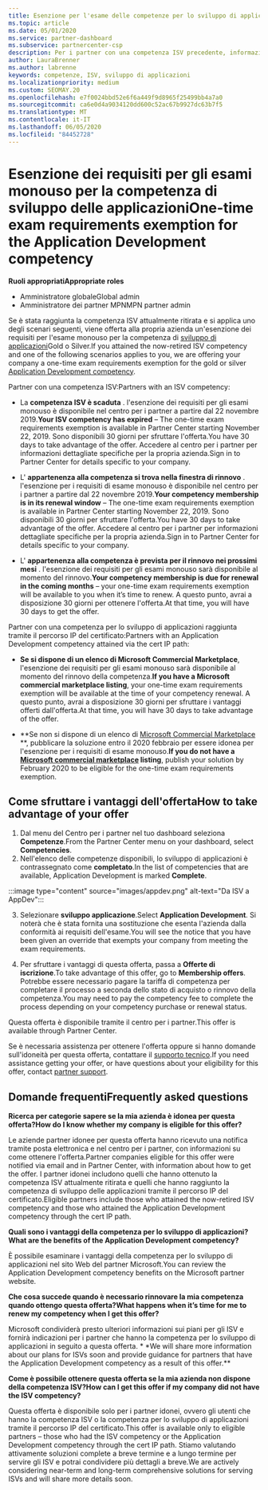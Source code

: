 ```yaml
---
title: Esenzione per l'esame delle competenze per lo sviluppo di applicazioni
ms.topic: article
ms.date: 05/01/2020
ms.service: partner-dashboard
ms.subservice: partnercenter-csp
description: Per i partner con una competenza ISV precedente, informazioni su come ottenere un'esenzione per i requisiti di esame monouso per la competenza di sviluppo delle applicazioni
author: LauraBrenner
ms.author: labrenne
keywords: competenze, ISV, sviluppo di applicazioni
ms.localizationpriority: medium
ms.custom: SEOMAY.20
ms.openlocfilehash: e7f0024bbd52e6f6a449f9d8965f25499bb4a7a0
ms.sourcegitcommit: ca6e0d4a9034120dd600c52ac67b9927dc63b7f5
ms.translationtype: MT
ms.contentlocale: it-IT
ms.lasthandoff: 06/05/2020
ms.locfileid: "84452728"
---
```

# <a name="one-time-exam-requirements-exemption-for-the-application-development-competency"></a><span data-ttu-id="8b4d7-104">Esenzione dei requisiti per gli esami monouso per la competenza di sviluppo delle applicazioni</span><span class="sxs-lookup"><span data-stu-id="8b4d7-104">One-time exam requirements exemption for the Application Development competency</span></span>

<span data-ttu-id="8b4d7-105">**Ruoli appropriati**</span><span class="sxs-lookup"><span data-stu-id="8b4d7-105">**Appropriate roles**</span></span>

- <span data-ttu-id="8b4d7-106">Amministratore globale</span><span class="sxs-lookup"><span data-stu-id="8b4d7-106">Global admin</span></span>
- <span data-ttu-id="8b4d7-107">Amministratore dei partner MPN</span><span class="sxs-lookup"><span data-stu-id="8b4d7-107">MPN partner admin</span></span>

<span data-ttu-id="8b4d7-108">Se è stata raggiunta la competenza ISV attualmente ritirata e si applica uno degli scenari seguenti, viene offerta alla propria azienda un'esenzione dei requisiti per l'esame monouso per la competenza di [sviluppo di applicazioni](https://partner.microsoft.com/membership/application-development-competency)Gold o Silver.</span><span class="sxs-lookup"><span data-stu-id="8b4d7-108">If you attained the now-retired ISV competency and one of the following scenarios applies to you, we are offering your company a one-time exam requirements exemption for the gold or silver [Application Development competency](https://partner.microsoft.com/membership/application-development-competency).</span></span> 

<span data-ttu-id="8b4d7-109">Partner con una competenza ISV:</span><span class="sxs-lookup"><span data-stu-id="8b4d7-109">Partners with an ISV competency:</span></span>

- <span data-ttu-id="8b4d7-110">La **competenza ISV è scaduta** . l'esenzione dei requisiti per gli esami monouso è disponibile nel centro per i partner a partire dal 22 novembre 2019.</span><span class="sxs-lookup"><span data-stu-id="8b4d7-110">**Your ISV competency has expired** – The one-time exam requirements exemption is available in Partner Center starting November 22, 2019.</span></span> <span data-ttu-id="8b4d7-111">Sono disponibili 30 giorni per sfruttare l'offerta.</span><span class="sxs-lookup"><span data-stu-id="8b4d7-111">You have 30 days to take advantage of the offer.</span></span> <span data-ttu-id="8b4d7-112">Accedere al centro per i partner per informazioni dettagliate specifiche per la propria azienda.</span><span class="sxs-lookup"><span data-stu-id="8b4d7-112">Sign in to Partner Center for details specific to your company.</span></span>

- <span data-ttu-id="8b4d7-113">L' **appartenenza alla competenza si trova nella finestra di rinnovo** . l'esenzione per i requisiti di esame monouso è disponibile nel centro per i partner a partire dal 22 novembre 2019.</span><span class="sxs-lookup"><span data-stu-id="8b4d7-113">**Your competency membership is in its renewal window** – The one-time exam requirements exemption is available in Partner Center starting November 22, 2019.</span></span> <span data-ttu-id="8b4d7-114">Sono disponibili 30 giorni per sfruttare l'offerta.</span><span class="sxs-lookup"><span data-stu-id="8b4d7-114">You have 30 days to take advantage of the offer.</span></span> <span data-ttu-id="8b4d7-115">Accedere al centro per i partner per informazioni dettagliate specifiche per la propria azienda.</span><span class="sxs-lookup"><span data-stu-id="8b4d7-115">Sign in to Partner Center for details specific to your company.</span></span>

- <span data-ttu-id="8b4d7-116">L' **appartenenza alla competenza è prevista per il rinnovo nei prossimi mesi** . l'esenzione dei requisiti per gli esami monouso sarà disponibile al momento del rinnovo.</span><span class="sxs-lookup"><span data-stu-id="8b4d7-116">**Your competency membership is due for renewal in the coming months** – your one-time exam requirements exemption will be available to you when it’s time to renew.</span></span> <span data-ttu-id="8b4d7-117">A questo punto, avrai a disposizione 30 giorni per ottenere l'offerta.</span><span class="sxs-lookup"><span data-stu-id="8b4d7-117">At that time, you will have 30 days to get the offer.</span></span>

<span data-ttu-id="8b4d7-118">Partner con una competenza per lo sviluppo di applicazioni raggiunta tramite il percorso IP del certificato:</span><span class="sxs-lookup"><span data-stu-id="8b4d7-118">Partners with an Application Development competency attained via the cert IP path:</span></span>

- <span data-ttu-id="8b4d7-119">**Se si dispone di un elenco di Microsoft Commercial Marketplace**, l'esenzione dei requisiti per gli esami monouso sarà disponibile al momento del rinnovo della competenza.</span><span class="sxs-lookup"><span data-stu-id="8b4d7-119">**If you have a Microsoft commercial marketplace listing**, your one-time exam requirements exemption will be available at the time of your competency renewal.</span></span> <span data-ttu-id="8b4d7-120">A questo punto, avrai a disposizione 30 giorni per sfruttare i vantaggi offerti dall'offerta.</span><span class="sxs-lookup"><span data-stu-id="8b4d7-120">At that time, you will have 30 days to take advantage of the offer.</span></span>

- <span data-ttu-id="8b4d7-121">\*\*Se non si dispone di un elenco di [Microsoft Commercial Marketplace](https://azure.microsoft.com/overview/commercial-marketplace/) \*\*, pubblicare la soluzione entro il 2020 febbraio per essere idonea per l'esenzione per i requisiti di esame monouso.</span><span class="sxs-lookup"><span data-stu-id="8b4d7-121">**If you do not have a [Microsoft commercial marketplace](https://azure.microsoft.com/overview/commercial-marketplace/) listing**, publish your solution by February 2020 to be eligible for the one-time exam requirements exemption.</span></span>

## <a name="how-to-take-advantage-of-your-offer"></a><span data-ttu-id="8b4d7-122">Come sfruttare i vantaggi dell'offerta</span><span class="sxs-lookup"><span data-stu-id="8b4d7-122">How to take advantage of your offer</span></span>

1. <span data-ttu-id="8b4d7-123">Dal menu del Centro per i partner nel tuo dashboard seleziona **Competenze**.</span><span class="sxs-lookup"><span data-stu-id="8b4d7-123">From the Partner Center menu on your dashboard, select **Competencies**.</span></span>
2. <span data-ttu-id="8b4d7-124">Nell'elenco delle competenze disponibili, lo sviluppo di applicazioni è contrassegnato come **completato**.</span><span class="sxs-lookup"><span data-stu-id="8b4d7-124">In the list of competencies that are available, Application Development is marked **Complete**.</span></span>

:::image type="content" source="images/appdev.png" alt-text="Da ISV a AppDev":::

3. <span data-ttu-id="8b4d7-126">Selezionare **sviluppo applicazione**.</span><span class="sxs-lookup"><span data-stu-id="8b4d7-126">Select **Application Development**.</span></span> <span data-ttu-id="8b4d7-127">Si noterà che è stata fornita una sostituzione che esenta l'azienda dalla conformità ai requisiti dell'esame.</span><span class="sxs-lookup"><span data-stu-id="8b4d7-127">You will see the notice that you have been given an override that exempts your company from meeting the exam requirements.</span></span> 

4. <span data-ttu-id="8b4d7-128">Per sfruttare i vantaggi di questa offerta, passa a **Offerte di iscrizione**.</span><span class="sxs-lookup"><span data-stu-id="8b4d7-128">To take advantage of this offer, go to **Membership offers**.</span></span> <span data-ttu-id="8b4d7-129">Potrebbe essere necessario pagare la tariffa di competenza per completare il processo a seconda dello stato di acquisto o rinnovo della competenza.</span><span class="sxs-lookup"><span data-stu-id="8b4d7-129">You may need to pay the competency fee to complete the process depending on your competency purchase or renewal status.</span></span> 

<span data-ttu-id="8b4d7-130">Questa offerta è disponibile tramite il centro per i partner.</span><span class="sxs-lookup"><span data-stu-id="8b4d7-130">This offer is available through Partner Center.</span></span>

<span data-ttu-id="8b4d7-131">Se è necessaria assistenza per ottenere l'offerta oppure si hanno domande sull'idoneità per questa offerta, contattare il [supporto tecnico](https://partner.microsoft.com/Support).</span><span class="sxs-lookup"><span data-stu-id="8b4d7-131">If you need assistance getting your offer, or have questions about your eligibility for this offer, contact [partner support](https://partner.microsoft.com/Support).</span></span> 

## <a name="frequently-asked-questions"></a><span data-ttu-id="8b4d7-132">Domande frequenti</span><span class="sxs-lookup"><span data-stu-id="8b4d7-132">Frequently asked questions</span></span>

<span data-ttu-id="8b4d7-133">**Ricerca per categorie sapere se la mia azienda è idonea per questa offerta?**</span><span class="sxs-lookup"><span data-stu-id="8b4d7-133">**How do I know whether my company is eligible for this offer?**</span></span>

<span data-ttu-id="8b4d7-134">Le aziende partner idonee per questa offerta hanno ricevuto una notifica tramite posta elettronica e nel centro per i partner, con informazioni su come ottenere l'offerta.</span><span class="sxs-lookup"><span data-stu-id="8b4d7-134">Partner companies eligible for this offer were notified via email and in Partner Center, with information about how to get the offer.</span></span> <span data-ttu-id="8b4d7-135">I partner idonei includono quelli che hanno ottenuto la competenza ISV attualmente ritirata e quelli che hanno raggiunto la competenza di sviluppo delle applicazioni tramite il percorso IP del certificato.</span><span class="sxs-lookup"><span data-stu-id="8b4d7-135">Eligible partners include those who attained the now-retired ISV competency and those who attained the Application Development competency through the cert IP path.</span></span> 

<span data-ttu-id="8b4d7-136">**Quali sono i vantaggi della competenza per lo sviluppo di applicazioni?**</span><span class="sxs-lookup"><span data-stu-id="8b4d7-136">**What are the benefits of the Application Development competency?**</span></span>

<span data-ttu-id="8b4d7-137">È possibile esaminare i vantaggi della competenza per lo sviluppo di applicazioni nel sito Web del partner Microsoft.</span><span class="sxs-lookup"><span data-stu-id="8b4d7-137">You can review the Application Development competency benefits on the Microsoft partner website.</span></span> 

<span data-ttu-id="8b4d7-138">**Che cosa succede quando è necessario rinnovare la mia competenza quando ottengo questa offerta?**</span><span class="sxs-lookup"><span data-stu-id="8b4d7-138">**What happens when it’s time for me to renew my competency when I get this offer?**</span></span> 

<span data-ttu-id="8b4d7-139">Microsoft condividerà presto ulteriori informazioni sui piani per gli ISV e fornirà indicazioni per i partner che hanno la competenza per lo sviluppo di applicazioni in seguito a questa offerta. \* \*</span><span class="sxs-lookup"><span data-stu-id="8b4d7-139">We will share more information about our plans for ISVs soon and provide guidance for partners that have the Application Development competency as a result of this offer.\*\*</span></span>  

<span data-ttu-id="8b4d7-140">**Come è possibile ottenere questa offerta se la mia azienda non dispone della competenza ISV?**</span><span class="sxs-lookup"><span data-stu-id="8b4d7-140">**How can I get this offer if my company did not have the ISV competency?**</span></span>

<span data-ttu-id="8b4d7-141">Questa offerta è disponibile solo per i partner idonei, ovvero gli utenti che hanno la competenza ISV o la competenza per lo sviluppo di applicazioni tramite il percorso IP del certificato.</span><span class="sxs-lookup"><span data-stu-id="8b4d7-141">This offer is available only to eligible partners – those who had the ISV competency or the Application Development competency through the cert IP path.</span></span> <span data-ttu-id="8b4d7-142">Stiamo valutando attivamente soluzioni complete a breve termine e a lungo termine per servire gli ISV e potrai condividere più dettagli a breve.</span><span class="sxs-lookup"><span data-stu-id="8b4d7-142">We are actively considering near-term and long-term comprehensive solutions for serving ISVs and will share more details soon.</span></span> 


